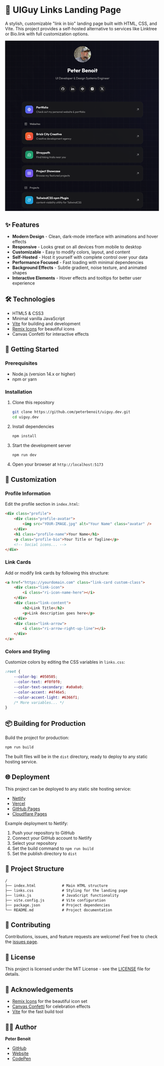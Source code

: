 # 🔗 UIGuy Links Landing Page

A stylish, customizable "link in bio" landing page built with HTML, CSS, and Vite. This project provides a self-hosted alternative to services like Linktree or Bio.link with full customization options.

![UIGuy Links Landing Page Screenshot](screenshot.png)

## ✨ Features

-   **Modern Design** - Clean, dark-mode interface with animations and hover effects
-   **Responsive** - Looks great on all devices from mobile to desktop
-   **Customizable** - Easy to modify colors, layout, and content
-   **Self-Hosted** - Host it yourself with complete control over your data
-   **Performance Focused** - Fast loading with minimal dependencies
-   **Background Effects** - Subtle gradient, noise texture, and animated shapes
-   **Interactive Elements** - Hover effects and tooltips for better user experience

## 🛠️ Technologies

-   HTML5 & CSS3
-   Minimal vanilla JavaScript
-   [Vite](https://vitejs.dev/) for building and development
-   [Remix Icons](https://remixicon.com/) for beautiful icons
-   Canvas Confetti for interactive effects

## 🚀 Getting Started

### Prerequisites

-   Node.js (version 14.x or higher)
-   npm or yarn

### Installation

1. Clone this repository

    ```bash
    git clone https://github.com/peterbenoit/uiguy.dev.git
    cd uiguy.dev
    ```

2. Install dependencies

    ```bash
    npm install
    ```

3. Start the development server

    ```bash
    npm run dev
    ```

4. Open your browser at `http://localhost:5173`

## 🎨 Customization

### Profile Information

Edit the profile section in `index.html`:

```html
<div class="profile">
    <div class="profile-avatar">
        <img src="YOUR-IMAGE.jpg" alt="Your Name" class="avatar" />
    </div>
    <h1 class="profile-name">Your Name</h1>
    <p class="profile-bio">Your Title or Tagline</p>
    <!-- Social icons... -->
</div>
```

### Link Cards

Add or modify link cards by following this structure:

```html
<a href="https://yourdomain.com" class="link-card custom-class">
    <div class="link-icon">
        <i class="ri-icon-name-here"></i>
    </div>
    <div class="link-content">
        <h2>Link Title</h2>
        <p>Link description goes here</p>
    </div>
    <div class="link-arrow">
        <i class="ri-arrow-right-up-line"></i>
    </div>
</a>
```

### Colors and Styling

Customize colors by editing the CSS variables in `links.css`:

```css
:root {
    --color-bg: #050505;
    --color-text: #f0f0f0;
    --color-text-secondary: #a0a0a0;
    --color-accent: #4f46e5;
    --color-accent-light: #6366f1;
    /* More variables... */
}
```

## 📦 Building for Production

Build the project for production:

```bash
npm run build
```

The built files will be in the `dist` directory, ready to deploy to any static hosting service.

## 🌐 Deployment

This project can be deployed to any static site hosting service:

-   [Netlify](https://netlify.com)
-   [Vercel](https://vercel.com)
-   [GitHub Pages](https://pages.github.com)
-   [Cloudflare Pages](https://pages.cloudflare.com)

Example deployment to Netlify:

1. Push your repository to GitHub
2. Connect your GitHub account to Netlify
3. Select your repository
4. Set the build command to `npm run build`
5. Set the publish directory to `dist`

## 🔧 Project Structure

```
/
├── index.html            # Main HTML structure
├── links.css             # Styling for the landing page
├── links.js              # JavaScript functionality
├── vite.config.js        # Vite configuration
├── package.json          # Project dependencies
└── README.md             # Project documentation
```

## 🤝 Contributing

Contributions, issues, and feature requests are welcome! Feel free to check the [issues page](https://github.com/peterbenoit/uiguy.dev/issues).

## 📄 License

This project is licensed under the MIT License - see the [LICENSE](LICENSE) file for details.

## 🙏 Acknowledgements

-   [Remix Icons](https://remixicon.com/) for the beautiful icon set
-   [Canvas Confetti](https://github.com/catdad/canvas-confetti) for celebration effects
-   [Vite](https://vitejs.dev/) for the fast build tool

## 👨‍💻 Author

**Peter Benoit**

-   [GitHub](https://github.com/peterbenoit)
-   [Website](https://peterbenoit.com)
-   [CodePen](https://codepen.io/peterbenoit)
